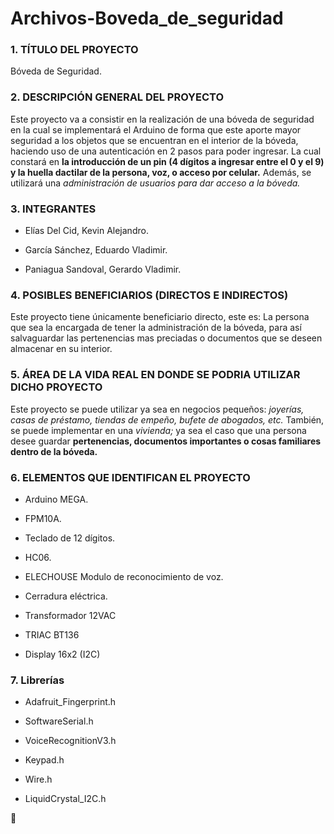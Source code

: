 # Archivos-Boveda_de_seguridad
### 1. TÍTULO DEL PROYECTO

Bóveda de Seguridad.


### 2. DESCRIPCIÓN GENERAL DEL PROYECTO

Este proyecto va a consistir en la realización de una bóveda de seguridad en la cual se
implementará el Arduino de forma que este aporte mayor seguridad a los objetos que se
encuentran en el interior de la bóveda, haciendo uso de una autenticación en 2 pasos para poder
ingresar. La cual constará en **la introducción de un pin (4 dígitos a ingresar entre el 0 y el 9) y la
huella dactilar de la persona, voz, o acceso por celular.** Además, se utilizará una _administración de usuarios
para dar acceso a la bóveda._


### 3. INTEGRANTES

* Elías Del Cid, Kevin Alejandro.

* García Sánchez, Eduardo Vladimir.

* Paniagua Sandoval, Gerardo Vladimir.


### 4. POSIBLES BENEFICIARIOS (DIRECTOS E INDIRECTOS)

Este proyecto tiene únicamente beneficiario directo, este es:
La persona que sea la encargada de tener la administración de la bóveda, para así salvaguardar las
pertenencias mas preciadas o documentos que se deseen almacenar en su interior.


### 5. ÁREA DE LA VIDA REAL EN DONDE SE PODRIA UTILIZAR DICHO PROYECTO

Este proyecto se puede utilizar ya sea en negocios pequeños: _joyerías, casas de préstamo,
tiendas de empeño, bufete de abogados, etc._ También, se puede implementar en una _vivienda;_
ya sea el caso que una persona desee guardar **pertenencias, documentos importantes o cosas
familiares dentro de la bóveda.**


### 6. ELEMENTOS QUE IDENTIFICAN EL PROYECTO

* Arduino MEGA.

* FPM10A.

* Teclado de 12 dígitos.

* HC06.

* ELECHOUSE Modulo de reconocimiento de voz.

* Cerradura eléctrica.

* Transformador 12VAC

* TRIAC BT136

* Display 16x2 (I2C)


### 7. Librerías

* Adafruit_Fingerprint.h

* SoftwareSerial.h

* VoiceRecognitionV3.h

* Keypad.h

* Wire.h

* LiquidCrystal_I2C.h


:facepunch:
